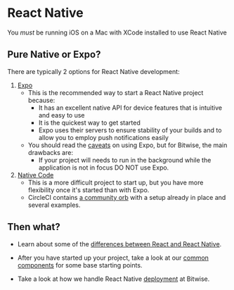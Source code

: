 # React Native

You *must* be running iOS on a Mac with XCode installed to use React Native

## Pure Native or Expo?

There are typically 2 options for React Native development:
1. [Expo](startup/expo.md)  
    * This is the recommended way to start a React Native project because:  
        - It has an excellent native API for device features that is intuitive and easy to use  
        - It is the quickest way to get started  
        - Expo uses their servers to ensure stability of your builds and to allow you to employ push notifications easily  
    * You should read the [caveats](https://facebook.github.io/react-native/docs/getting-started#caveats) on using Expo, but for Bitwise, the main drawbacks are:
        - If your project will needs to run in the background while the application is not in focus DO NOT use Expo. 
2. [Native Code](startup/native-code.md)
    * This is a more difficult project to start up, but you have more flexibility once it's started than with Expo.
    * CircleCI contains [a community orb](https://circleci.com/developer/orbs/orb/react-native-community/react-native) with a setup already in place and several examples. 

## Then what?
- Learn about some of the [differences between React and React Native](training/README.md).

- After you have started up your project, take a look at our [common components](common-components/README.md) for some base starting points.  

- Take a look at how we handle React Native [deployment](deployment/README.md) at Bitwise.



